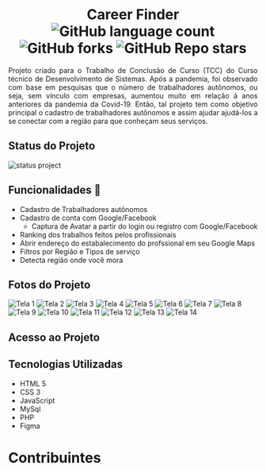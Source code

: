 <h1 align="center"> 
Career Finder <br>
<img alt="GitHub language count" src="https://img.shields.io/github/languages/count/Nic-Lemes/career-finder">
<img alt="GitHub forks" src="https://img.shields.io/github/forks/Nic-Lemes/career-finder">
<img alt="GitHub Repo stars" src="https://img.shields.io/github/stars/Nic-Lemes/career-finder">
</h1>


<p align="justify"> Projeto criado para o Trabalho de Conclusão de Curso (TCC) do Curso técnico de Desenvolvimento de Sistemas. Após a pandemia, foi observado com base em pesquisas que o número de trabalhadores autônomos, ou seja, sem vínculo com empresas, aumentou muito em relação á anos anteriores da pandemia da Covid-19. Então, tal projeto tem como objetivo principal o cadastro de trabalhadores autônomos e assim ajudar ajudá-los a se conectar com a região para que conheçam seus serviços. </p>


## Status do Projeto
<img alt="status project" src="http://img.shields.io/static/v1?label=STATUS&message=EM%20DESENVOLVIMENTO&color=RED&style=for-the-badge">


## Funcionalidades :pushpin:
- Cadastro de Trabalhadores autônomos
- Cadastro de conta com Google/Facebook
  - Captura de Avatar a partir do login ou registro com Google/Facebook
- Ranking dos trabalhos feitos pelos profissionais
- Abrir endereço do estabalecimento do profssional em seu Google Maps 
- Filtros por Região e Tipos de serviço
- Detecta região onde você mora


## Fotos do Projeto
<img src="" alt="Tela 1">
<img src="" alt="Tela 2">
<img src="" alt="Tela 3">
<img src="" alt="Tela 4">
<img src="" alt="Tela 5">
<img src="" alt="Tela 6">
<img src="" alt="Tela 7">
<img src="" alt="Tela 8">
<img src="" alt="Tela 9">
<img src="" alt="Tela 10">
<img src="" alt="Tela 11">
<img src="" alt="Tela 12">
<img src="" alt="Tela 13">
<img src="" alt="Tela 14">


## Acesso ao Projeto


## Tecnologias Utilizadas
- HTML 5
- CSS 3
- JavaScript
- MySql
- PHP
- Figma


# Contribuintes 
